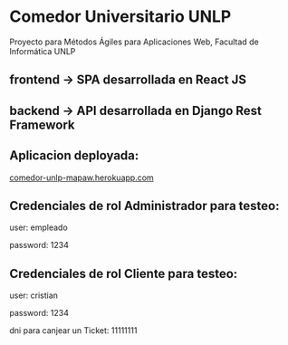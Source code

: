 

# Comedor Universitario UNLP

Proyecto para Métodos Ágiles para Aplicaciones Web, Facultad de Informática UNLP

## frontend -> SPA desarrollada en React JS
## backend -> API desarrollada en Django Rest Framework


 ## Aplicacion deployada:
 [comedor-unlp-mapaw.herokuapp.com](https://comedor-unlp-mapaw.herokuapp.com/)
 
 ## Credenciales de rol Administrador para testeo:
 
user: empleado

password: 1234
 
 
 ## Credenciales de rol Cliente para testeo:
 
user: cristian

password: 1234

dni para canjear un Ticket: 11111111
 
 
